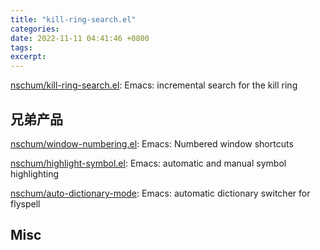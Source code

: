 ```yaml
---
title: "kill-ring-search.el"
categories: 
date: 2022-11-11 04:41:46 +0800
tags: 
excerpt: 
---
```



[nschum/kill-ring-search.el](https://github.com/nschum/kill-ring-search.el): Emacs: incremental search for the kill ring


## 兄弟产品

[nschum/window-numbering.el](https://github.com/nschum/window-numbering.el): Emacs: Numbered window shortcuts

[nschum/highlight-symbol.el](https://github.com/nschum/highlight-symbol.el): Emacs: automatic and manual symbol highlighting

[nschum/auto-dictionary-mode](https://github.com/nschum/auto-dictionary-mode): Emacs: automatic dictionary switcher for flyspell




## Misc

